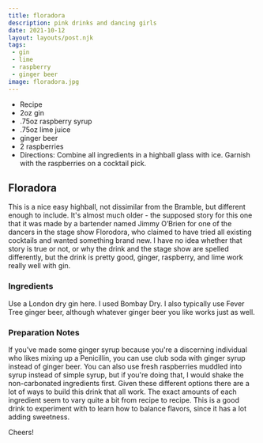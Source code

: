 ```yaml
---
title: floradora
description: pink drinks and dancing girls
date: 2021-10-12
layout: layouts/post.njk
tags:
 - gin
 - lime
 - raspberry
 - ginger beer
image: floradora.jpg
---
```

 - Recipe
 - 2oz gin
 - .75oz raspberry syrup
 - .75oz lime juice
 - ginger beer
 - 2 raspberries
 - Directions: Combine all ingredients in a highball glass with ice. Garnish with the raspberries on a cocktail pick.

## Floradora

This is a nice easy highball, not dissimilar from the Bramble, but different enough to include. It's almost much older - the supposed story for this one that it was made by a bartender named Jimmy O’Brien for one of the dancers in the stage show Florodora, who claimed to have tried all existing cocktails and wanted something brand new. I have no idea whether that story is true or not, or why the drink and the stage show are spelled differently, but the drink is pretty good, ginger, raspberry, and lime work really well with gin.

### Ingredients

Use a London dry gin here. I used Bombay Dry. I also typically use Fever Tree ginger beer, although whatever ginger beer you like works just as well.

### Preparation Notes

If you've made some ginger syrup because you're a discerning individual who likes mixing up a Penicillin, you can use club soda with ginger syrup instead of ginger beer. You can also use fresh raspberries muddled into syrup instead of simple syrup, but if you're doing that, I would shake the non-carbonated ingredients first. Given these different options there are a lot of ways to build this drink that all work. The exact amounts of each ingredient seem to vary quite a bit from recipe to recipe. This is a good drink to experiment with to learn how to balance flavors, since it has a lot adding sweetness.

Cheers!

